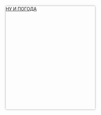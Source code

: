 <a class="nuipogoda-iframe-informer" data-nuipogoda="informer2" href="https://nuipogoda.ru" style="width:284px;height:326px;display:block;box-shadow: 0 0 5px #999;">НУ И ПОГОДА</a><script>(function(a,f,g){var e=a.createElement(f);e.async=1;e.src=g; a=a.getElementsByTagName(f)[0];a.parentNode.insertBefore(e,a)})(document,'script','//nuipogoda.ru/informer/nuipogoda.js');</script>

